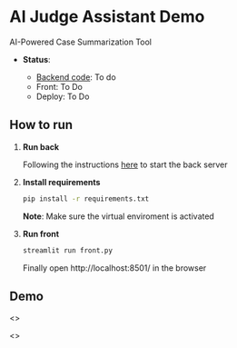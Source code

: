 # AI Judge Assistant Demo

AI-Powered Case Summarization Tool

- **Status**:

    - [Backend code](back/README.md): To do
    - Front: To Do
    - Deploy: To Do

## How to run

1. **Run back** <a id="env-vars"></a>

    Following the instructions [here](back/README.md) to start the back server

2. **Install requirements** <a id="venv"></a>

    ~~~bash
    pip install -r requirements.txt
    ~~~

    **Note**: Make sure the virtual enviroment is activated

3. **Run front**
    ~~~bash
    streamlit run front.py
    ~~~

    Finally open http://localhost:8501/ in the browser

## Demo

<<Description>>

<<Results>>
